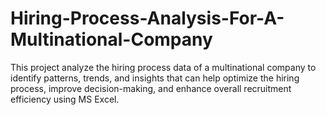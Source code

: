 # Hiring-Process-Analysis-For-A-Multinational-Company
This project analyze the hiring process data of a multinational company to identify patterns, trends, and insights that can help optimize the hiring process, improve decision-making, and enhance overall recruitment efficiency using MS Excel.
